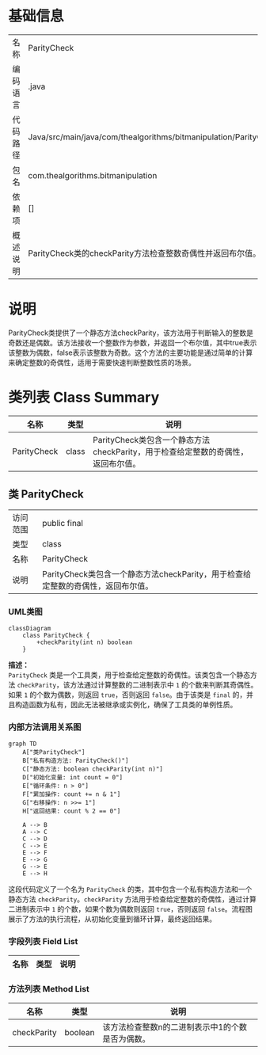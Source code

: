 # 基础信息

|      |      |
|------|------|
| 名称 | ParityCheck |
| 编码语言 | .java |
| 代码路径 | Java/src/main/java/com/thealgorithms/bitmanipulation/ParityCheck.java |
| 包名 | com.thealgorithms.bitmanipulation |
| 依赖项 | [] |
| 概述说明 | ParityCheck类的checkParity方法检查整数奇偶性并返回布尔值。 |

# 说明

ParityCheck类提供了一个静态方法checkParity，该方法用于判断输入的整数是奇数还是偶数。该方法接收一个整数作为参数，并返回一个布尔值，其中true表示该整数为偶数，false表示该整数为奇数。这个方法的主要功能是通过简单的计算来确定整数的奇偶性，适用于需要快速判断整数性质的场景。

# 类列表 Class Summary

| 名称   | 类型  | 说明 |
|-------|------|-------------|
| ParityCheck | class | ParityCheck类包含一个静态方法checkParity，用于检查给定整数的奇偶性，返回布尔值。 |



## 类 ParityCheck

|      |      |
|------|------|
| 访问范围 | public final |
| 类型 | class |
| 名称 | ParityCheck |
| 说明 | ParityCheck类包含一个静态方法checkParity，用于检查给定整数的奇偶性，返回布尔值。 |


### UML类图

```mermaid
classDiagram
    class ParityCheck {
        +checkParity(int n) boolean
    }
```

**描述：**  
`ParityCheck` 类是一个工具类，用于检查给定整数的奇偶性。该类包含一个静态方法 `checkParity`，该方法通过计算整数的二进制表示中 `1` 的个数来判断其奇偶性。如果 `1` 的个数为偶数，则返回 `true`，否则返回 `false`。由于该类是 `final` 的，并且构造函数为私有，因此无法被继承或实例化，确保了工具类的单例性质。


### 内部方法调用关系图

```mermaid
graph TD
    A["类ParityCheck"]
    B["私有构造方法: ParityCheck()"]
    C["静态方法: boolean checkParity(int n)"]
    D["初始化变量: int count = 0"]
    E["循环条件: n > 0"]
    F["累加操作: count += n & 1"]
    G["右移操作: n >>= 1"]
    H["返回结果: count % 2 == 0"]

    A --> B
    A --> C
    C --> D
    C --> E
    E --> F
    E --> G
    G --> E
    E --> H
```

这段代码定义了一个名为 `ParityCheck` 的类，其中包含一个私有构造方法和一个静态方法 `checkParity`。`checkParity` 方法用于检查给定整数的奇偶性，通过计算二进制表示中 `1` 的个数，如果个数为偶数则返回 `true`，否则返回 `false`。流程图展示了方法的执行流程，从初始化变量到循环计算，最终返回结果。

### 字段列表 Field List

| 名称  | 类型  | 说明 |
|-------|-------|------|

### 方法列表 Method List

| 名称  | 类型  | 说明 |
|-------|-------|------|
| checkParity | boolean | 该方法检查整数n的二进制表示中1的个数是否为偶数。 |




